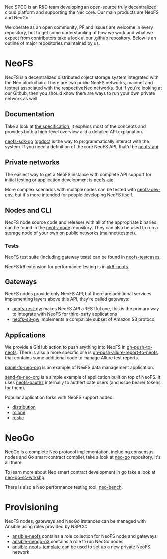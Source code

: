 Neo SPCC is an R&D team developing an open-source truly decentralized cloud
platform and supporting the Neo core. Our main products are NeoFS and NeoGo.

We operate as an open community, PR and issues are welcome in every repository,
but to get some understanding of how we work and what we expect from
contributors take a look at our [.github](https://github.com/nspcc-dev/.github)
repository. Below is an outline of major repositories maintained by us.

# NeoFS

NeoFS is a decentralized distributed object storage system integrated with the
Neo blockchain. There are two public NeoFS networks, mainnet and testnet
associated with the respective Neo networks. But if you're looking at our
Github, then you should know there are ways to run your own private network
as well.

## Documentation

Take a look at [the specification](https://github.com/nspcc-dev/neofs-spec), it
explains most of the concepts and provides both a high-level overview and a
detailed API explanation.

[neofs-sdk-go](https://github.com/nspcc-dev/neofs-sdk-go/) ([godoc](https://pkg.go.dev/github.com/nspcc-dev/neofs-sdk-go))
is the way to programmatically interact with the system. If you need a
definition of the core NeoFS API, that'd be [neofs-api](https://github.com/nspcc-dev/neofs-api).

## Private networks

The easiest way to get a NeoFS instance with complete API support for initial
testing or application development is [neofs-aio](https://github.com/nspcc-dev/neofs-aio).

More complex scenarios with multiple nodes can be tested with [neofs-dev-env](https://github.com/nspcc-dev/neofs-dev-env/),
but it's more intended for people developing NeoFS itself.

## Nodes and CLI

NeoFS node source code and releases with all of the appropriate binaries can be
found in the [neofs-node](https://github.com/nspcc-dev/neofs-node) repository.
They can also be used to run a storage node of your own on public networks
(mainnet/testnet).

### Tests

NeoFS test suite (including gateway tests) can be found in [neofs-testcases](https://github.com/nspcc-dev/neofs-testcases).

NeoFS k6 extension for performance testing is in [xk6-neofs](https://github.com/nspcc-dev/xk6-neofs).

## Gateways

NeoFS nodes provide only NeoFS API, but there are additional services
implementing layers above this API, they're called gateways:
 * [neofs-rest-gw](https://github.com/nspcc-dev/neofs-rest-gw) makes NeoFS API a RESTful one, this is the primary way to integrate with NeoFS for third-party applications
 * [neofs-s3-gw](https://github.com/nspcc-dev/neofs-s3-gw) implements a compatible subset of Amazon S3 protocol

## Applications

We provide a GitHub action to push anything into NeoFS in
[gh-push-to-neofs](https://github.com/nspcc-dev/gh-push-to-neofs). There is
also a more specific one is [gh-push-allure-report-to-neofs](https://github.com/nspcc-dev/gh-push-allure-report-to-neofs)
that contains some additional code to manage Allure test reports.

[panel-fs-neo-org](https://github.com/nspcc-dev/panel-fs-neo-org) is an example
of NeoFS data management application.

[send-fs-neo-org](https://github.com/nspcc-dev/send-fs-neo-org) is a simple
example of application built on top of NeoFS. It uses [neofs-oauthz](https://github.com/nspcc-dev/neofs-oauthz)
internally to authenticate users (and issue bearer tokens for them).

Popular application forks with NeoFS support added:
 * [distribution](https://github.com/nspcc-dev/distribution)
 * [rclone](https://github.com/nspcc-dev/rclone)
 * [restic](https://github.com/nspcc-dev/restic)

# NeoGo

NeoGo is a complete Neo protocol implementation, including consensus nodes
and Go smart contract compiler, take a look at [neo-go](https://github.com/nspcc-dev/neo-go)
repository, it's all there.

To learn more about Neo smart contract development in go take a look at [neo-go-sc-wrkshp](https://github.com/nspcc-dev/neo-go-sc-wrkshp).

There is also a Neo performance testing tool, [neo-bench](https://github.com/nspcc-dev/neo-bench).

# Provisioning

NeoFS nodes, gateways and NeoGo instances can be managed with Ansible using
roles provided by NSPCC:
 * [ansible-neofs](https://github.com/nspcc-dev/ansible-neofs) contains a role collection for NeoFS node and gateways
 * [ansible-neogo-n3](https://github.com/nspcc-dev/ansible-neogo-n3) contains a role to run NeoGo nodes
 * [ansible-neofs-template](https://github.com/nspcc-dev/ansible-neofs-template) can be used to set up a new private NeoFS network
